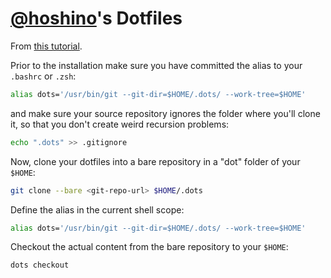 # [@hoshino](https://github.com/hoshino)'s Dotfiles

From [this tutorial](https://www.atlassian.com/git/tutorials/dotfiles).

Prior to the installation make sure you have committed the alias to your `.bashrc` or `.zsh`:
```bash
alias dots='/usr/bin/git --git-dir=$HOME/.dots/ --work-tree=$HOME'
```

and make sure your source repository ignores the folder where you'll clone it, so that
you don't create weird recursion problems:
```bash
echo ".dots" >> .gitignore
```

Now, clone your dotfiles into a bare repository in a "dot" folder of your `$HOME`:
```bash
git clone --bare <git-repo-url> $HOME/.dots
```

Define the alias in the current shell scope:
```bash
alias dots='/usr/bin/git --git-dir=$HOME/.dots/ --work-tree=$HOME'
```

Checkout the actual content from the bare repository to your `$HOME`:
```bash
dots checkout
```
